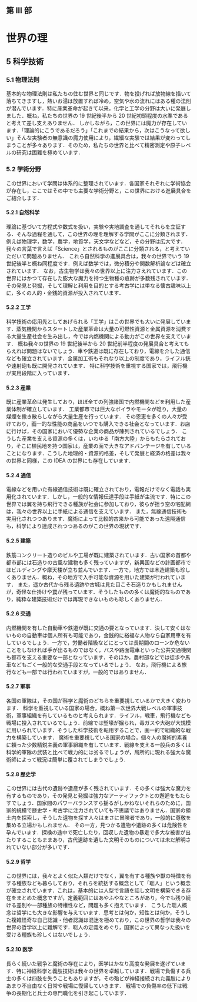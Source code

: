 ## 第 III 部
# 世界の理
## 5 科学技術
### 5.1 物理法則
基本的な物理法則は私たちの住む世界と同じです．物を投げれば放物線を描いて落ちてきますし，熱いお湯は放置すれば冷め，空気や水の流れにはある種の法則が潜んでいます．特に産業革命が起きて以来，化学と工学の分野は大いに発展しました．概ね，私たちの世界の 19 世紀後半から 20 世紀初頭程度の水準であると考えて差し支えありません．
しかしながら，この世界には魔力が存在しています．「理論的にこうであるだろう」「これまでの結果から，次はこうなって欲しい」そんな実験者の無意識の魔力使用により，繊細な実験では結果が変わってしまうことが多々あります．そのため，私たちの世界と比べて精密測定や原子レベルの研究は困難を極めています．

### 5.2 学術分野
この世界において学問は体系的に整理されています．各国家それぞれに学術協会が存在し，ここではその中でも主要な学術分野と，この世界における進展具合をご紹介します．

#### 5.2.1 自然科学
理論に基づいて方程式や数式を扱い，実験や実地調査を通してそれらを立証する．そんな過程を通して，この世界の理を理解する学問がここに分類されます．例えば物理学，数学，農学，地質学，天文学などなど，その分野は広大です．我々の言葉で言えば「Science」とされるものがここに分類される，と考えていただいて問題ありません．
これら自然科学の進展具合は，我々の世界でいう 19 世紀後半と概ね同程度です．例えば数学では，微分積分や関数解析論などは確立されています．
なお，古生物学は我々の世界以上に注力さえれています．この世界にはかつて存在した膨大な魔力を持つ生物種の痕跡が多数残されています．その発見と発掘，そして理解と利用を目的とする考古学には単なる懐古趣味以上に，多くの人的・金銭的資源が投入されています．

#### 5.2.2 工学
科学技術の応用先としてあげられる「工学」はこの世界でも大いに発展しています．蒸気機関からスタートした産業革命は大量の可燃性資源と金属資源を消費する大量生産社会を生み出し，今では内燃機関による動力がこの世界を支えています．
概ね我々の世界の 19 世紀後半から 20 世紀前半程度の発展具合と考えてもらえれば問題はないでしょう．車や鉄道は既に存在しており，電線を介した通信なども確立されています．金属加工術もそれなり以上の制度であり，ライフル銃や速射砲も既に開発されています．
特に科学技術を重視する国家では，飛行機が実用段階に入っています．

#### 5.2.3 産業
既に産業革命は発生しており，ほぼ全ての列強諸国で内燃機関などを利用した産業体制が確立しています．
工業都市では巨大なボイラやモータが唸り，大量の煤煙を撒き散らしながら大量生産を行っています．
その恩恵を多くの人々が受けており，画一的な性能の商品をいつでも購入できる社会となっています．お店に行けば，その国家において優勢な企業の商品が陳列されているでしょう．
こうした産業を支える資源の多くは，いわゆる「南方大陸」からもたらされており，そこに植民地を持つ国家は，産業の面で大きなアドバンテージを有していることになります．こうした地理的・資源的格差，そして発展と経済の格差は我々の世界と同様，この IDEA の世界にも存在しています．

#### 5.2.4 通信
電線などを用いた有線通信技術は既に確立されており，電報だけでなく電話も実用化されています．しかし，一般的な情報伝達手段は手紙が主流です．特にこの世界では翼を持ち飛行できる種族が社会に参加しており，彼らが担う空の宅配網は，我々の世界以上に手紙による通信を支えています．
また，無線通信技術も実用化されつつあります．魔術によって比較的古来から可能であった遠隔通信も，科学により達成されつつあるのがこの世界の現状です．

#### 5.2.5 建築
鉄筋コンクリート造りのビルや工場が既に建築されています．古い国家の首都や都市部には石造りの古風な建物も多く残っていますが，新興国などの計画都市ではビルディングや摩天楼が立ち並んでいます．一方で，地方では木造建築も珍しくありません．概ね，その地方で入手可能な資源を用いた建築が行われています．
また，遥か古代から残る遺跡や古城は見た目こそ石造りかもしれませんが，奇怪な仕掛けや罠が残っています．そうしたものの多くは魔術的なものであり，純粋な建築技術だけでは再現できないものも珍しくありません．

#### 5.2.6 交通
内燃機関を有した自動車や鉄道が既に交通の要となっています．決して安くはないものの自動車は個人所有も可能であり，金銭的に裕福な人物なら自家用車を有しているでしょう．一方で，労働者階級などにとっては長期間のローンか危ないことをしなければ手が出るものではなく，バスや路面電車といった公共交通機関も都市を支える重要な一部となっています．そのほか，農村部などでは徒歩や馬車などもごく一般的な交通手段となっているでしょう．
なお，飛行機による旅行なども一部では行われていますが，一般的ではありません．

#### 5.2.7 軍事
各国の軍隊は，その国が科学と魔術のどちらを重要視しているかで大きく変わります．
科学を重視している国家の場合，概ね第一次世界大戦レベルの軍事技術，軍事組織を有しているものと考えられます．ライフル，戦車，飛行機なども戦場に投入されているでしょう．前線では塹壕が掘られ，毒ガスや大砲が大規模に用いられています．そうした科学技術を転用することで，画一的で組織的な戦力を構築しています．
魔術を重要視している国家の場合，個々人の魔術的素養に頼った少数精鋭主義の軍事組織を有しています．戦線を支える一般兵の多くは科学的軍隊の武装と比べて戦力的には劣るでしょうが，局所的に現れる強大な魔術師によって戦況は簡単に覆されてしまうでしょう．

#### 5.2.8 歴史学
この世界には古代の遺跡や遺産が多く残されています．その多くは強大な魔力を有するものであり，その発見と発掘は強力なアーティファクトとの邂逅をもたらすでしょう．国家間のパワーバランスすら揺るがしかねないそれらのために，国家的規模で歴史学・考古学に注力されていても不思議ではありません．国家の領土内を探索し，そうした遺物を探す人々はまさに冒険者であり，一般的に尊敬を集める立場かもしれません．
その一方，見つかる遺物や遺跡の多くは危険性を孕んでいます．探検の途中で死亡したり，回収した遺物の暴走で多大な被害が出たりすることもままあり，古代遺跡を遺した文明そのものについては未だ解明されていない部分が多いです．

#### 5.2.9 哲学
この世界には，我々とよく似た人類だけでなく，翼を有する種族や獣の特徴を有する種族なども暮らしており，それらを統括する概念として「聡人」という概念が確立されています．これは，基本的には人型で言語を話し文明を構築できる存在をまとめた概念ですが，定義範囲にはあやふやなところがあり，今でも残り続ける差別や一部種族の特権性など，問題も多く抱えています．
こうした聡人概念は哲学にも大きな影響を与えています．思考とは何か，知性とは何か，そうした複雑怪奇な自己認識・他者認識は混迷を極めており，この世界の哲学は我々の世界の哲学以上に難解です．聡人の定義をめぐり，国家によって異なった扱いを受ける種族も珍しくはないでしょう．

#### 5.2.10 医学
長らく続いた戦争と魔術の存在により，医学はかなり高度な発展を遂げています．特に神経科学と義肢技術は我々の世界を卓越しています．戦場で負傷する兵士の多くは四肢を失うこともありますが，その殆どが神経接続された義肢によりあまり不自由なく日常や戦場に復帰していきます．
戦場での負傷率の低下は戦争の長期化と兵士の専門職化を引き起こしています．
